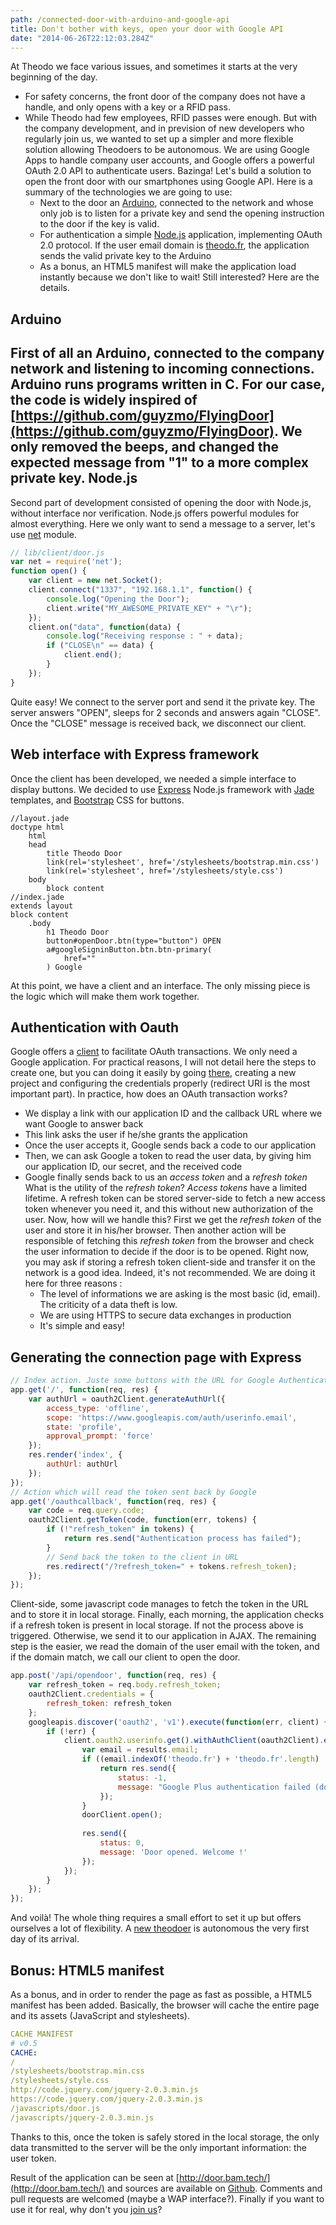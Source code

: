 ```yaml
---
path: /connected-door-with-arduino-and-google-api
title: Don't bother with keys, open your door with Google API
date: "2014-06-26T22:12:03.284Z"
---
```


At Theodo we face various issues, and sometimes it starts at the very beginning of the day.
- For safety concerns, the front door of the company does not have a handle, and only opens with a key or a RFID
 pass. 
- While Theodo had few employees, RFID passes were enough. But with the company development, and in prevision
 of new developers who regularly join us, we wanted to set up a simpler and more flexible solution allowing Theodoers to 
 be autonomous.
We are using Google Apps to handle company user accounts, and Google offers a powerful OAuth 2.0 API to authenticate users. Bazinga! Let's build a solution to open the front door with our smartphones using Google API.
Here is a summary of the technologies we are going to use:
  - Next to the door an [Arduino](http://www.arduino.cc/), connected to the network and whose only job is to listen for a 
private key and send the opening instruction to the door if the key is valid.
  - For authentication a simple [Node.js](http://nodejs.org) application, implementing OAuth 2.0 protocol. If the user email domain is [theodo.fr](http://www.theodo.fr), the application sends the valid private key to the Arduino
  - As a bonus, an HTML5 manifest will make the application load instantly because we don't like to wait!
Still interested? Here are the details.

Arduino
-------
First of all an Arduino, connected to the company network and listening to incoming connections.
Arduino runs programs written in C. For our case, the code is widely inspired of [https://github.com/guyzmo/FlyingDoor](https://github.com/guyzmo/FlyingDoor).
We only removed the beeps, and changed the expected message from "1" to a more complex private key.
Node.js
-------
Second part of development consisted of opening the door with Node.js, without interface nor verification.
Node.js offers powerful modules for almost everything. Here we only want to send a message to a server,
let's use [net](http://nodejs.org/api/net.html) module.

```javascript
// lib/client/door.js
var net = require('net');
function open() {
    var client = new net.Socket();
    client.connect("1337", "192.168.1.1", function() {
        console.log("Opening the Door");
        client.write("MY_AWESOME_PRIVATE_KEY" + "\r");
    });
    client.on("data", function(data) {
        console.log("Receiving response : " + data);
        if ("CLOSE\n" == data) {
            client.end();
        }
    });
}
```

Quite easy! We connect to the server port and send it the private key. The server answers "OPEN", sleeps for 2 seconds and answers again "CLOSE".
Once the "CLOSE" message is received back, we disconnect our client.

Web interface with Express framework
------------------------------------
Once the client has been developed, we needed a simple interface to display buttons. We decided to use 
[Express](http://expressjs.com/) Node.js framework with [Jade](http://jade-lang.com/) templates, and 
[Bootstrap](http://getbootstrap.com/) CSS for buttons.

```pug
//layout.jade
doctype html
    html
    head
        title Theodo Door
        link(rel='stylesheet', href='/stylesheets/bootstrap.min.css')
        link(rel='stylesheet', href='/stylesheets/style.css')
    body
        block content
//index.jade
extends layout
block content
    .body
        h1 Theodo Door
        button#openDoor.btn(type="button") OPEN
        a#googleSigninButton.btn.btn-primary(
            href=""
        ) Google
```

At this point, we have a client and an interface. The only missing piece is the logic which will make them work together.

Authentication with Oauth
-------------------------
Google offers a [client](https://github.com/google/google-api-nodejs-client/) to facilitate OAuth transactions.
We only need a Google application. For practical reasons, I will not detail here the steps to create one, but you can
doing it easily by going [there](https://console.developers.google.com/project), creating a new project and configuring 
the credentials properly (redirect URI is the most important part).
In practice, how does an OAuth transaction works?
- We display a link with our application ID and the callback URL where we want Google to answer back
- This link asks the user if he/she grants the application
- Once the user accepts it, Google sends back a code to our application
- Then, we can ask Google a token to read the user data, by giving him our application ID, our secret, and the received code
- Google finally sends back to us an *access token* and a *refresh token*
What is the utility of the *refresh token*? *Access tokens* have a limited lifetime. A refresh token can be stored
server-side to fetch a new access token whenever you need it, and this without new authorization of the user.
Now, how will we handle this? First we get the *refresh token* of the user and store it in his/her browser. Then another
action will be responsible of fetching this *refresh token* from the browser and check the user information to decide if
the door is to be opened.
Right now, you may ask if storing a refresh token client-side and transfer it on the network is a good idea. 
Indeed, it's not recommended. We are doing it here for three reasons :
  - The level of informations we are asking is the most basic (id, email). The criticity of a data theft is low.
  - We are using HTTPS to secure data exchanges in production
  - It's simple and easy!

Generating the connection page with Express
--------------------------------------------

```javascript
// Index action. Juste some buttons with the URL for Google Authentication
app.get('/', function(req, res) {
    var authUrl = oauth2Client.generateAuthUrl({
        access_type: 'offline',
        scope: 'https://www.googleapis.com/auth/userinfo.email',
        state: 'profile',
        approval_prompt: 'force'
    });
    res.render('index', {
        authUrl: authUrl
    });
});
// Action which will read the token sent back by Google
app.get('/oauthcallback', function(req, res) {
    var code = req.query.code;
    oauth2Client.getToken(code, function(err, tokens) {
        if (!"refresh_token" in tokens) {
            return res.send("Authentication process has failed");
        }
        // Send back the token to the client in URL
        res.redirect("/?refresh_token=" + tokens.refresh_token);
    });
});
```

Client-side, some javascript code manages to fetch the token in the URL and to store it in local storage.
Finally, each morning, the application checks if a refresh token is present in local storage.
If not the process above is triggered. Otherwise, we send it to our application in AJAX.
The remaining step is the easier, we read the domain of the user email with the token, and if the domain match, we call 
our client to open the door.

```javascript
app.post('/api/opendoor', function(req, res) {
    var refresh_token = req.body.refresh_token;
    oauth2Client.credentials = {
        refresh_token: refresh_token
    };
    googleapis.discover('oauth2', 'v1').execute(function(err, client) {
        if (!err) {
            client.oauth2.userinfo.get().withAuthClient(oauth2Client).execute(function(err, results) {
                var email = results.email;
                if ((email.indexOf('theodo.fr') + 'theodo.fr'.length) != email.length) {
                    return res.send({
                        status: -1,
                        message: "Google Plus authentication failed (domain mismatch)"
                    });
                }
                doorClient.open();
            
                res.send({
                    status: 0,
                    message: 'Door opened. Welcome !'
                });
            });
        }
    });
});
```

And voilà! The whole thing requires a small effort to set it up but offers ourselves a lot of flexibility.
A [new theodoer](https://www.theodo.fr/blog/2014/04/antoine-gruzelle-is-a-theodoer/) is autonomous the very first day
of its arrival.

Bonus: HTML5 manifest
----------------------
As a bonus, and in order to render the page as fast as possible, a HTML5 manifest has been added. Basically, the browser will cache the entire page and its assets (JavaScript and stylesheets).

```yml
CACHE MANIFEST
# v0.5
CACHE:
/
/stylesheets/bootstrap.min.css
/stylesheets/style.css
http://code.jquery.com/jquery-2.0.3.min.js
https://code.jquery.com/jquery-2.0.3.min.js
/javascripts/door.js
/javascripts/jquery-2.0.3.min.js
```

Thanks to this, once the token is safely stored in the local storage, the only data transmitted to the server will be the
only important information: the user token.

Result of the application can be seen at [http://door.bam.tech/](http://door.bam.tech/) and sources are available on 
[Github](https://github.com/matthieuauger/arduino-google-apps-door). Comments and pull requests are welcomed (maybe a WAP interface?).
Finally if you want to use it for real, why don't you [join us](https://www.m33.tech/je-postule-theodo)?
